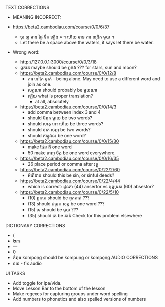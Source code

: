 TEXT CORRECTIONS
- MEANING INCORRECT: 
- https://beta2.cambodiau.com/course/0/0/6/37
  - ចូរ ឲ្យ មាន ផ្ទៃ ទឹក ឡើង » ។ ហើយ មាន ការ ពង្រីក មួយ ។ 
  - Let there be a space above the waters, it says let there be water.

- Wrong word:
  - http://127.0.0.1:3000/course/0/0/3/18
  - ពួកគេ maybe should be ពួកវា ??? for stars, sun and moon?
  - https://beta2.cambodiau.com/course/0/0/12/8
    - ការ នៅតែ ម្នាក់ - being alone. May need to use a different word and join as one.
    - សត្វណា should probably be មួយណា 
    - ឡើយ what is proper translation?
      - at all, absolutely
  - https://beta2.cambodiau.com/course/0/0/14/3
    - add comma between index 3 and 4
    - should ឪពុក ម្តាយ be two words?
    - should ហេតុ នេះ ហើយ be three words?
    - should ចាក ចេញ be two words?
    - should ឥឡូវនេះ be one word?
  - https://beta2.cambodiau.com/course/0/0/15/30
    - make ផែន ដី one word
    - 50 make ពេញ ចិត្ត be one word everywhere.
  - https://beta2.cambodiau.com/course/0/0/16/35
    - 26 place period or comma after វត្ថុ
  - https://beta2.cambodiau.com/course/0/22/2/60
    - អំពើបាប should this be sin, or sinful deeds?
  - https://beta2.cambodiau.com/course/0/22/4/44
    - which is correct: ដូនតា (44) ansertor vs បុព្វបុរស (60) absestor?
  - https://beta2.cambodiau.com/course/0/22/5/10
    - (10) ពួកគេ should be ពួកគាត់ ???
    - (13) should ជម្រក សត្វ be one word ???
    - (15) ទេ should be មួយ ???
    - (35) should គេ be គាត់ Check for this problem elsewhere

DICTIONARY CORRECTIONS
  - (
  - ២៣
  - —
  - 0
  - កំពុង komp̣oṇg should be komp̣uṇg or komp̣ọṇg
AUDIO CORRECTIONS
- ទទេ - fix audio

UI TASKS
- Add toggle for ipa/vida.
- Move Lesson Bar to the bottom of the lesson
- Make regexes for capturing groups under word spelling
- Add numbers to phonetics and also spelled versions of numbers